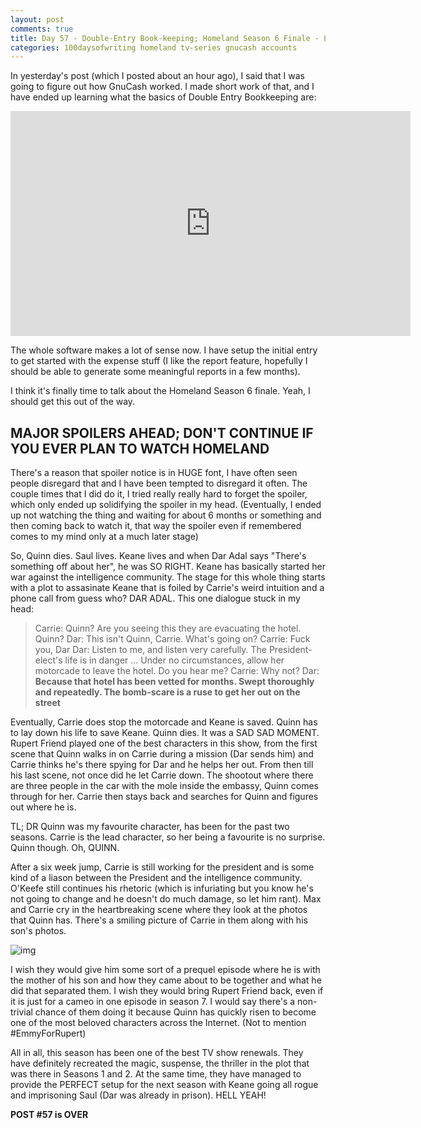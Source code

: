 ```yaml
---
layout: post
comments: true
title: Day 57 - Double-Entry Book-keeping; Homeland Season 6 Finale - Let's talk
categories: 100daysofwriting homeland tv-series gnucash accounts
---
```


In yesterday's post (which I posted about an hour ago), I said that I was going
to figure out how GnuCash worked. I made short work of that, and I have ended up
learning what the basics of Double Entry Bookkeeping are:

<iframe width="640" height="360"
src="https://www.youtube.com/embed/aqAaScYVeRQ" frameborder="0"
allowfullscreen></iframe>

The whole software makes a lot of sense now. I have setup the initial entry to
get started with the expense stuff (I like the report feature, hopefully I
should be able to generate some meaningful reports in a few months).

I think it's finally time to talk about the Homeland Season 6 finale. Yeah, I
should get this out of the way.

## MAJOR SPOILERS AHEAD; DON'T CONTINUE IF YOU EVER PLAN TO WATCH HOMELAND

There's a reason that spoiler notice is in HUGE font, I have often seen people
disregard that and I have been tempted to disregard it often. The couple times
that I did do it, I tried really really hard to forget the spoiler, which only
ended up solidifying the spoiler in my head. (Eventually, I ended up not
watching the thing and waiting for about 6 months or something and then coming
back to watch it, that way the spoiler even if remembered comes to my mind only
at a much later stage)

So, Quinn dies. Saul lives. Keane lives and when Dar Adal says "There's
something off about her", he was SO RIGHT. Keane has basically started her war
against the intelligence community. The stage for this whole thing starts with a
plot to assasinate Keane that is foiled by Carrie's weird intuition and a phone
call from guess who? DAR ADAL. This one dialogue stuck in my head:

> Carrie: Quinn? Are you seeing this they are evacuating the hotel. Quinn?
> Dar: This isn't Quinn, Carrie. What's going on?
> Carrie: Fuck you, Dar
> Dar: Listen to me, and listen very carefully. The President-elect's life is in
> danger ... Under no circumstances, allow her motorcade to leave the hotel. Do
> you hear me?
> Carrie: Why not?
> Dar: **Because that hotel has been vetted for months. Swept thoroughly and
> repeatedly. The bomb-scare is a ruse to get her out on the street**

Eventually, Carrie does stop the motorcade and Keane is saved. Quinn has to lay
down his life to save Keane. Quinn dies. It was a SAD SAD MOMENT. Rupert Friend
played one of the best characters in this show, from the first scene that Quinn
walks in on Carrie during a mission (Dar sends him) and Carrie thinks he's there
spying for Dar and he helps her out. From then till his last scene, not once did
he let Carrie down. The shootout where there are three people in the car with
the mole inside the embassy, Quinn comes through for her. Carrie then stays back
and searches for Quinn and figures out where he is.

TL; DR Quinn was my favourite character, has been for the past two seasons.
Carrie is the lead character, so her being a favourite is no surprise. Quinn
though. Oh, QUINN.

After a six week jump, Carrie is still working for the president and is some
kind of a liason between the President and the intelligence community. O'Keefe
still continues his rhetoric (which is infuriating but you know he's not going
to change and he doesn't do much damage, so let him rant). Max and Carrie cry in
the heartbreaking scene where they look at the photos that Quinn has. There's a
smiling picture of Carrie in them along with his son's photos. 

![img](/blog/public/img/day-57-1.png)

I wish they would give him some sort of a prequel episode where he is with the
mother of his son and how they came about to be together and what he did that
separated them. I wish they would bring Rupert Friend back, even if it is just
for a cameo in one episode in season 7. I would say there's a non-trivial chance
of them doing it because Quinn has quickly risen to become one of the most
beloved characters across the Internet. (Not to mention \#EmmyForRupert)

All in all, this season has been one of the best TV show renewals. They have
definitely recreated the magic, suspense, the thriller in the plot that was
there in Seasons 1 and 2. At the same time, they have managed to provide the
PERFECT setup for the next season with Keane going all rogue and imprisoning
Saul (Dar was already in prison). HELL YEAH!

**POST #57 is OVER**

